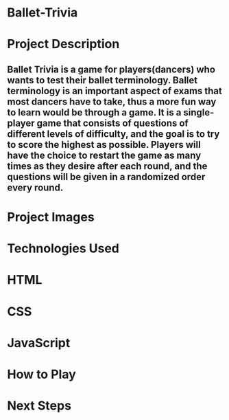 # Ballet-Trivia

# Project Description 

## Ballet Trivia is a game for players(dancers) who wants to test their ballet terminology. Ballet terminology is an important aspect of exams that most dancers have to take, thus a more fun way to learn would be through a game. It is a single-player game that consists of questions of different levels of difficulty, and the goal is to try to score the highest as possible. Players will have the choice to restart the game as many times as they desire after each round, and the questions will be given in a randomized order every round.

# Project Images 

# Technologies Used 
# HTML 
# CSS
# JavaScript 

# How to Play 


# Next Steps 
